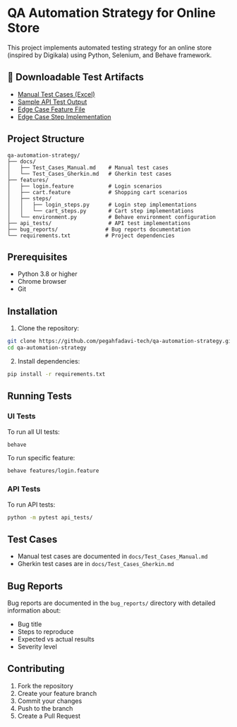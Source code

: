 # QA Automation Strategy for Online Store

This project implements automated testing strategy for an online store (inspired by Digikala) using Python, Selenium, and Behave framework.

## 📎 Downloadable Test Artifacts
- [Manual Test Cases (Excel)](automation/docs/Test_Cases_Manual.xlsx)
- [Sample API Test Output](automation/api_tests/outputs/api_test_output.txt)
- [Edge Case Feature File](automation/features/edge_cases.feature)
- [Edge Case Step Implementation](automation/steps/edge_cases_steps.py)

## Project Structure
```
qa-automation-strategy/
├── docs/
│   ├── Test_Cases_Manual.md    # Manual test cases
│   └── Test_Cases_Gherkin.md   # Gherkin test cases
├── features/
│   ├── login.feature           # Login scenarios
│   ├── cart.feature            # Shopping cart scenarios
│   ├── steps/
│   │   ├── login_steps.py      # Login step implementations
│   │   └── cart_steps.py       # Cart step implementations
│   └── environment.py          # Behave environment configuration
├── api_tests/                  # API test implementations
├── bug_reports/               # Bug reports documentation
└── requirements.txt           # Project dependencies
```

## Prerequisites
- Python 3.8 or higher
- Chrome browser
- Git

## Installation
1. Clone the repository:
```bash
git clone https://github.com/pegahfadavi-tech/qa-automation-strategy.git
cd qa-automation-strategy
```

2. Install dependencies:
```bash
pip install -r requirements.txt
```

## Running Tests

### UI Tests
To run all UI tests:
```bash
behave
```

To run specific feature:
```bash
behave features/login.feature
```

### API Tests
To run API tests:
```bash
python -m pytest api_tests/
```

## Test Cases
- Manual test cases are documented in `docs/Test_Cases_Manual.md`
- Gherkin test cases are in `docs/Test_Cases_Gherkin.md`

## Bug Reports
Bug reports are documented in the `bug_reports/` directory with detailed information about:
- Bug title
- Steps to reproduce
- Expected vs actual results
- Severity level

## Contributing
1. Fork the repository
2. Create your feature branch
3. Commit your changes
4. Push to the branch
5. Create a Pull Request
